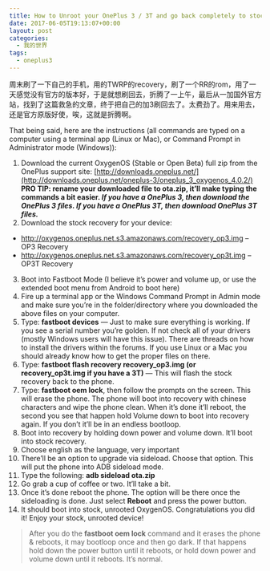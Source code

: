 ```yaml
---
title: How to Unroot your OnePlus 3 / 3T and go back completely to stock
date: 2017-06-05T19:13:07+00:00
layout: post
categories:
  - 我的世界
tags:
  - oneplus3
---
```


周末刷了一下自己的手机，用的TWRP的recovery，刷了一个RR的rom，用了一天感觉没有官方的版本好，于是就想刷回去，折腾了一上午，最后从一加国外官方站，找到了这篇救急的文章，终于把自己的加3刷回去了。太费劲了。用来用去，还是官方原版好使，唉，这就是折腾啊。

That being said, here are the instructions (all commands are typed on a computer using a terminal app (Linux or Mac), or Command Prompt in Administrator mode (Windows)):
<!--more-->
1. Download the current OxygenOS (Stable or Open Beta) full zip from the OnePlus support site: [http://downloads.oneplus.net/](http://downloads.oneplus.net/oneplus-3/oneplus_3_oxygenos_4.0.2/)
**PRO TIP: rename your downloaded file to ota.zip, it’ll make typing the commands a bit easier. _If you have a OnePlus 3, then download the OnePlus 3 files. If you have a OnePlus 3T, then download OnePlus 3T files._**
2. Download the stock recovery for your device:
- http://oxygenos.oneplus.net.s3.amazonaws.com/recovery_op3.img – OP3 Recovery
- http://oxygenos.oneplus.net.s3.amazonaws.com/recovery_op3t.img – OP3T Recovery
3. Boot into Fastboot Mode (I believe it’s power and volume up, or use the extended boot menu from Android to boot here)
4. Fire up a terminal app or the Windows Command Prompt in Admin mode and make sure you’re in the folder/directory where you downloaded the above files on your computer.
5. Type: **fastboot devices** — Just to make sure everything is working. If you see a serial number you’re golden. If not check all of your drivers (mostly Windows users will have this issue). There are threads on how to install the drivers within the forums. If you use Linux or a Mac you should already know how to get the proper files on there.
6. Type: **fastboot flash recovery recovery_op3.img (or recovery_op3t.img if you have a 3T)** — This will flash the stock recovery back to the phone.
7. Type: **fastboot oem lock**, then follow the prompts on the screen. This will erase the phone. The phone will boot into recovery with chinese characters and wipe the phone clean. When it’s done it’ll reboot, the second you see that happen hold Volume down to boot into recovery again. If you don’t it’ll be in an endless bootloop.
8. Boot into recovery by holding down power and volume down. It’ll boot into stock recovery.
9. Choose english as the language, very important
10. There’ll be an option to upgrade via sideload. Choose that option. This will put the phone into ADB sideload mode.
11. Type the following: **adb sideload ota.zip**
12. Go grab a cup of coffee or two. It’ll take a bit.
13. Once it’s done reboot the phone. The option will be there once the sideloading is done. Just select **Reboot** and press the power button.
14. It should boot into stock, unrooted OxygenOS. Congratulations you did it! Enjoy your stock, unrooted device!

> After you do the **fastboot oem lock** command and it erases the phone & reboots, it may bootloop once and then go dark. If that happens hold down the power button until it reboots, or hold down power and volume down until it reboots. It’s normal.